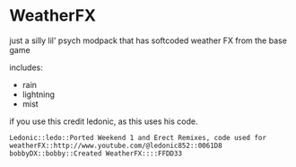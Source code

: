 # WeatherFX

just a silly lil' psych modpack that has softcoded weather FX from the base game

includes:
* rain
* lightning
* mist

if you use this credit ledonic, as this uses his code.

`Ledonic::ledo::Ported Weekend 1 and Erect Remixes, code used for weatherFX::http://www.youtube.com/@ledonic852::0061D8`
`bobbyDX::bobby::Created WeatherFX::::FFDD33`